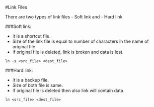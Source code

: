#Link Files

There are two types of link files
	- Soft link and
	- Hard link

###Soft link:
* It is a shortcut file.
* Size of the link file is equal to number of characters in the name of original file.
* If original file is deleted, link is broken and data is lost.
```
ln -s <src_file> <dest_file>
```

###Hard link:
* It is a backup file.
* Size of both file is same.
* If original file is deleted then also link will contain data.
```
ln <src_file> <dest_file>